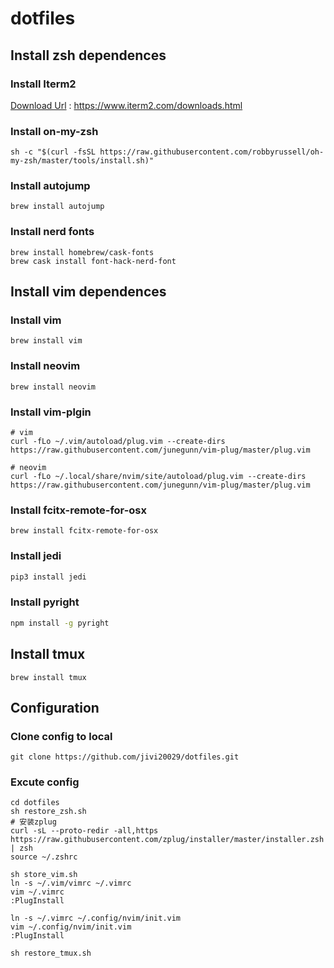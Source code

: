 # dotfiles

## Install zsh dependences
### Install Iterm2 
[Download Url](https://www.iterm2.com/downloads.html)
: https://www.iterm2.com/downloads.html

### Install on-my-zsh 
```
sh -c "$(curl -fsSL https://raw.githubusercontent.com/robbyrussell/oh-my-zsh/master/tools/install.sh)"
```

### Install autojump
```
brew install autojump
```

### Install nerd fonts
```
brew install homebrew/cask-fonts
brew cask install font-hack-nerd-font
```

## Install vim dependences

### Install vim 
```shell
brew install vim
```

### Install neovim 
```shell
brew install neovim
```

### Install vim-plgin
```shell
# vim
curl -fLo ~/.vim/autoload/plug.vim --create-dirs https://raw.githubusercontent.com/junegunn/vim-plug/master/plug.vim
		
# neovim 
curl -fLo ~/.local/share/nvim/site/autoload/plug.vim --create-dirs https://raw.githubusercontent.com/junegunn/vim-plug/master/plug.vim
```

### Install fcitx-remote-for-osx
```
brew install fcitx-remote-for-osx
```

### Install jedi
```bash
pip3 install jedi
```

### Install pyright
```bash
npm install -g pyright
```

## Install tmux
```shell
brew install tmux
```

## Configuration


### Clone config to local 
```
git clone https://github.com/jivi20029/dotfiles.git
```

### Excute config
```
cd dotfiles
sh restore_zsh.sh
# 安装zplug 
curl -sL --proto-redir -all,https https://raw.githubusercontent.com/zplug/installer/master/installer.zsh | zsh
source ~/.zshrc 

sh store_vim.sh
ln -s ~/.vim/vimrc ~/.vimrc
vim ~/.vimrc 
:PlugInstall

ln -s ~/.vimrc ~/.config/nvim/init.vim
vim ~/.config/nvim/init.vim
:PlugInstall

sh restore_tmux.sh
```

